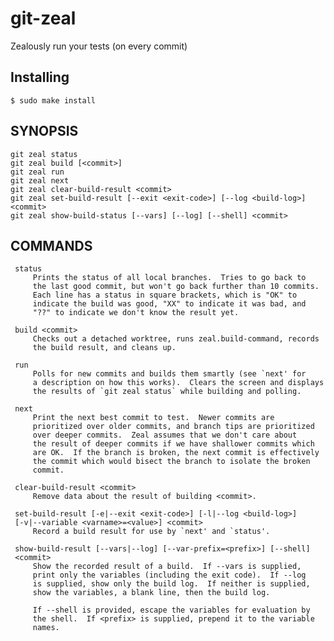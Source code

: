 # git-zeal

Zealously run your tests (on every commit)

## Installing

    $ sudo make install

## SYNOPSIS

    git zeal status
    git zeal build [<commit>]
    git zeal run
    git zeal next
    git zeal clear-build-result <commit>
    git zeal set-build-result [--exit <exit-code>] [--log <build-log>] <commit>
    git zeal show-build-status [--vars] [--log] [--shell] <commit>

## COMMANDS

     status
         Prints the status of all local branches.  Tries to go back to
         the last good commit, but won't go back further than 10 commits.
         Each line has a status in square brackets, which is "OK" to
         indicate the build was good, "XX" to indicate it was bad, and
         "??" to indicate we don't know the result yet.

     build <commit>
         Checks out a detached worktree, runs zeal.build-command, records
         the build result, and cleans up.

     run
         Polls for new commits and builds them smartly (see `next' for
         a description on how this works).  Clears the screen and displays
         the results of `git zeal status` while building and polling.

     next
         Print the next best commit to test.  Newer commits are
         prioritized over older commits, and branch tips are prioritized
         over deeper commits.  Zeal assumes that we don't care about
         the result of deeper commits if we have shallower commits which
         are OK.  If the branch is broken, the next commit is effectively
         the commit which would bisect the branch to isolate the broken
         commit.

     clear-build-result <commit>
         Remove data about the result of building <commit>.

     set-build-result [-e|--exit <exit-code>] [-l|--log <build-log>]
     [-v|--variable <varname>=<value>] <commit>
         Record a build result for use by `next' and `status'.

     show-build-result [--vars|--log] [--var-prefix=<prefix>] [--shell]
     <commit>
         Show the recorded result of a build.  If --vars is supplied,
         print only the variables (including the exit code).  If --log
         is supplied, show only the build log.  If neither is supplied,
         show the variables, a blank line, then the build log.

         If --shell is provided, escape the variables for evaluation by
         the shell.  If <prefix> is supplied, prepend it to the variable
         names.
